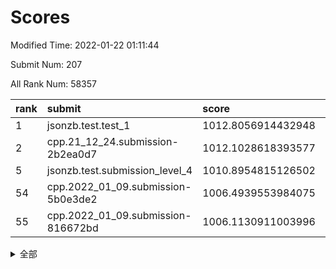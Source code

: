 # Scores

Modified Time: 2022-01-22 01:11:44

Submit Num: 207

All Rank Num: 58357

| rank |               submit               |       score        |       sigma        | pk_num |
| :--- | :--------------------------------- | :----------------- | :----------------- | :----- |
| 1    | jsonzb.test.test_1                 | 1012.8056914432948 | 0.7819784274942971 | 1128   |
| 2    | cpp.21_12_24.submission-2b2ea0d7   | 1012.1028618393577 | 0.7772501866812531 | 1123   |
| 5    | jsonzb.test.submission_level_4     | 1010.8954815126502 | 0.7697505248210775 | 1124   |
| 54   | cpp.2022_01_09.submission-5b0e3de2 | 1006.4939553984075 | 0.7305980586835598 | 1127   |
| 55   | cpp.2022_01_09.submission-816672bd | 1006.1130911003996 | 0.7307944738591208 | 1130   |


<details>
<summary>全部</summary>

| rank |                 submit                 |       score        |       sigma        | pk_num |
| :--- | :------------------------------------- | :----------------- | :----------------- | :----- |
| 1    | jsonzb.test.test_1                     | 1012.8056914432948 | 0.7819784274942971 | 1128   |
| 2    | cpp.21_12_24.submission-2b2ea0d7       | 1012.1028618393577 | 0.7772501866812531 | 1123   |
| 3    | gobigger.level_3.submission_level_3_3  | 1011.220832288503  | 0.7796393920987426 | 1132   |
| 4    | gobigger.level_3.submission_level_3_15 | 1011.1136553820597 | 0.7541283835045935 | 1139   |
| 5    | jsonzb.test.submission_level_4         | 1010.8954815126502 | 0.7697505248210775 | 1124   |
| 6    | gobigger.level_3.submission_level_3_0  | 1010.8936138090584 | 0.7773108150980604 | 1125   |
| 7    | gobigger.level_3.submission_level_3_40 | 1010.8334760057517 | 0.7713011765871587 | 1128   |
| 8    | gobigger.level_3.submission_level_3_19 | 1010.7651523914889 | 0.7584015593491631 | 1129   |
| 9    | gobigger.level_3.submission_level_3_41 | 1010.5831818434194 | 0.7554950001619596 | 1130   |
| 10   | gobigger.level_3.submission_level_3_8  | 1010.5312499942297 | 0.7553166907821586 | 1125   |
| 11   | gobigger.level_3.submission_level_3_4  | 1010.4786129931389 | 0.75082202033213   | 1128   |
| 12   | gobigger.level_3.submission_level_3_27 | 1010.2246797253097 | 0.7637112001191878 | 1126   |
| 13   | gobigger.level_3.submission_level_3_42 | 1010.2227913822985 | 0.7748049941476075 | 1129   |
| 14   | gobigger.level_3.submission_level_3_5  | 1010.2080603970077 | 0.7806578538844787 | 1128   |
| 15   | gobigger.level_3.submission_level_3_6  | 1010.1912128497429 | 0.7657312721726522 | 1129   |
| 16   | gobigger.level_3.submission_level_3_30 | 1010.1429974298644 | 0.7450751048698392 | 1128   |
| 17   | gobigger.level_3.submission_level_3_1  | 1010.1429670777611 | 0.766444310566414  | 1124   |
| 18   | gobigger.level_3.submission_level_3_11 | 1010.1204236165346 | 0.7783398907812854 | 1124   |
| 19   | gobigger.level_3.submission_level_3_35 | 1010.0825505423404 | 0.7646779088720093 | 1124   |
| 20   | gobigger.level_3.submission_level_3_48 | 1010.0732818031626 | 0.7665405204565495 | 1130   |
| 21   | gobigger.level_3.submission_level_3_26 | 1009.9709498926845 | 0.7575994733512635 | 1124   |
| 22   | gobigger.level_3.submission_level_3_38 | 1009.9591278206517 | 0.743207148704471  | 1129   |
| 23   | gobigger.level_3.submission_level_3_37 | 1009.8486228254473 | 0.7478716388036102 | 1126   |
| 24   | gobigger.level_3.submission_level_3_24 | 1009.8262861546884 | 0.7555300778608078 | 1125   |
| 25   | gobigger.level_3.submission_level_3_13 | 1009.7935794411183 | 0.7598305987709367 | 1123   |
| 26   | gobigger.level_3.submission_level_3_23 | 1009.772290840078  | 0.7513232094526149 | 1123   |
| 27   | gobigger.level_3.submission_level_3_25 | 1009.763641199656  | 0.7889297201357519 | 1134   |
| 28   | gobigger.level_3.submission_level_3_21 | 1009.7216244056704 | 0.7413726135445565 | 1129   |
| 29   | gobigger.level_3.submission_level_3_43 | 1009.7207751450389 | 0.7448888732039899 | 1124   |
| 30   | gobigger.level_3.submission_level_3_45 | 1009.7191706349698 | 0.7653542899206115 | 1125   |
| 31   | gobigger.level_3.submission_level_3_9  | 1009.6765541657855 | 0.7748080481306665 | 1132   |
| 32   | gobigger.level_3.submission_level_3_18 | 1009.6342709627372 | 0.7551710681216374 | 1128   |
| 33   | gobigger.level_3.submission_level_3_2  | 1009.5340342572475 | 0.7674112139025137 | 1124   |
| 34   | gobigger.level_3.submission_level_3_32 | 1009.5027488107315 | 0.7357686708952601 | 1126   |
| 35   | gobigger.level_3.submission_level_3_17 | 1009.3847442678142 | 0.7523372529876586 | 1128   |
| 36   | gobigger.level_3.submission_level_3_22 | 1009.3837968048632 | 0.750912501756174  | 1133   |
| 37   | gobigger.level_3.submission_level_3_29 | 1009.3576299087637 | 0.7415018558463266 | 1129   |
| 38   | gobigger.level_3.submission_level_3_39 | 1009.3383251909617 | 0.7416838140555679 | 1130   |
| 39   | gobigger.level_3.submission_level_3_7  | 1009.3086343318737 | 0.7579580229227466 | 1125   |
| 40   | gobigger.level_3.submission_level_3_44 | 1009.2372382717687 | 0.7410002455227845 | 1130   |
| 41   | gobigger.level_3.submission_level_3_34 | 1009.2105577421066 | 0.7623755723909968 | 1127   |
| 42   | gobigger.level_3.submission_level_3_16 | 1009.1639023380269 | 0.7476663234706635 | 1129   |
| 43   | gobigger.level_3.submission_level_3_46 | 1009.1626224926674 | 0.7476797074385352 | 1131   |
| 44   | gobigger.level_3.submission_level_3_10 | 1009.1250926193406 | 0.7423702499827097 | 1133   |
| 45   | gobigger.level_3.submission_level_3_33 | 1008.9343200691814 | 0.7355711894279052 | 1127   |
| 46   | gobigger.level_3.submission_level_3_47 | 1008.866032184888  | 0.7927365278094949 | 1122   |
| 47   | gobigger.level_3.submission_level_3_49 | 1008.8034286704366 | 0.7289090260041045 | 1122   |
| 48   | gobigger.level_3.submission_level_3_28 | 1008.6321017532198 | 0.7565559022630628 | 1130   |
| 49   | gobigger.level_3.submission_level_3_31 | 1008.625872412404  | 0.7452090711311274 | 1126   |
| 50   | gobigger.level_3.submission_level_3_14 | 1008.5770505106523 | 0.7458168899159182 | 1127   |
| 51   | gobigger.level_3.submission_level_3_20 | 1008.5446006935609 | 0.7422828935223815 | 1127   |
| 52   | gobigger.level_3.submission_level_3_12 | 1008.3825512032062 | 0.7435091956591071 | 1131   |
| 53   | gobigger.level_3.submission_level_3_36 | 1007.4435593454967 | 0.7479338284379283 | 1127   |
| 54   | cpp.2022_01_09.submission-5b0e3de2     | 1006.4939553984075 | 0.7305980586835598 | 1127   |
| 55   | cpp.2022_01_09.submission-816672bd     | 1006.1130911003996 | 0.7307944738591208 | 1130   |
| 56   | gobigger.level_1.submission_level_1_39 | 1005.2997333670941 | 0.7182497497104302 | 1131   |
| 57   | gobigger.level_1.submission_level_1_7  | 1005.2253812282087 | 0.728374512145621  | 1124   |
| 58   | gobigger.level_1.submission_level_1_41 | 1005.0462992595445 | 0.718510566056197  | 1129   |
| 59   | gobigger.level_1.submission_level_1_17 | 1004.3708204174366 | 0.7132545322260246 | 1130   |
| 60   | gobigger.level_1.submission_level_1_11 | 1004.3404195672165 | 0.720801802054889  | 1131   |
| 61   | gobigger.level_1.submission_level_1_3  | 1004.3217732758903 | 0.7255989488953769 | 1129   |
| 62   | gobigger.level_1.submission_level_1_28 | 1004.2636943173617 | 0.7225196341655882 | 1130   |
| 63   | gobigger.level_1.submission_level_1_47 | 1004.2591146678037 | 0.7141792430799057 | 1130   |
| 64   | gobigger.level_1.submission_level_1_33 | 1004.2552224475887 | 0.7159441491067434 | 1127   |
| 65   | gobigger.level_1.submission_level_1_26 | 1004.1458261737384 | 0.7188158181137297 | 1127   |
| 66   | gobigger.level_1.submission_level_1_13 | 1003.9222296821633 | 0.7157938931489723 | 1131   |
| 67   | gobigger.level_1.submission_level_1_4  | 1003.8399165127017 | 0.7109802525804902 | 1131   |
| 68   | gobigger.level_1.submission_level_1_24 | 1003.7656216468499 | 0.7172406769627613 | 1124   |
| 69   | gobigger.level_1.submission_level_1_12 | 1003.7513259934461 | 0.7209456942944537 | 1129   |
| 70   | gobigger.level_1.submission_level_1_43 | 1003.7330941940718 | 0.7112651416216101 | 1126   |
| 71   | gobigger.level_1.submission_level_1_34 | 1003.676038925109  | 0.718838584439524  | 1130   |
| 72   | gobigger.level_1.submission_level_1_49 | 1003.6261160614757 | 0.7201714047916103 | 1125   |
| 73   | gobigger.level_1.submission_level_1_9  | 1003.6226383681797 | 0.7039583598871451 | 1130   |
| 74   | gobigger.level_1.submission_level_1_37 | 1003.5799348224855 | 0.7149899435384462 | 1133   |
| 75   | gobigger.level_1.submission_level_1_14 | 1003.5259215504681 | 0.7095166290234571 | 1132   |
| 76   | gobigger.level_1.submission_level_1_27 | 1003.5232278518619 | 0.7158451477476929 | 1132   |
| 77   | gobigger.level_1.submission_level_1_46 | 1003.4981191352805 | 0.7137821510193841 | 1126   |
| 78   | gobigger.level_1.submission_level_1_23 | 1003.443991347309  | 0.7184571126467006 | 1130   |
| 79   | gobigger.level_1.submission_level_1_20 | 1003.4437537789731 | 0.7199819671223567 | 1127   |
| 80   | gobigger.level_1.submission_level_1_18 | 1003.3698975656399 | 0.7120218592762001 | 1129   |
| 81   | gobigger.level_1.submission_level_1_31 | 1003.3646474508712 | 0.7208470491237805 | 1125   |
| 82   | gobigger.level_1.submission_level_1_42 | 1003.3619061175233 | 0.7133525672418052 | 1123   |
| 83   | gobigger.level_1.submission_level_1_15 | 1003.3566683299896 | 0.7221855940760208 | 1132   |
| 84   | gobigger.level_1.submission_level_1_1  | 1003.3036275581934 | 0.7002316692123671 | 1128   |
| 85   | gobigger.level_1.submission_level_1_45 | 1003.2941104495582 | 0.724571953805517  | 1128   |
| 86   | gobigger.level_1.submission_level_1_35 | 1003.2572109517064 | 0.7225108656503956 | 1135   |
| 87   | gobigger.level_1.submission_level_1_40 | 1003.2094402902729 | 0.7119997605029047 | 1130   |
| 88   | gobigger.level_1.submission_level_1_29 | 1003.1875093126877 | 0.7106687346040669 | 1130   |
| 89   | gobigger.level_1.submission_level_1_6  | 1003.1516965693468 | 0.7133555639768278 | 1125   |
| 90   | gobigger.level_1.submission_level_1_30 | 1002.9446308233915 | 0.7138496565232235 | 1123   |
| 91   | gobigger.level_1.submission_level_1_32 | 1002.9338475881343 | 0.7230267422684931 | 1129   |
| 92   | gobigger.level_1.submission_level_1_16 | 1002.9288512265257 | 0.7092274430976362 | 1124   |
| 93   | gobigger.level_1.submission_level_1_8  | 1002.8446682145857 | 0.722729266488813  | 1129   |
| 94   | gobigger.level_1.submission_level_1_21 | 1002.6532073859734 | 0.7183271939915448 | 1128   |
| 95   | gobigger.level_1.submission_level_1_0  | 1002.6460003173745 | 0.708015703592343  | 1127   |
| 96   | gobigger.level_1.submission_level_1_10 | 1002.6389262532037 | 0.7147711024184629 | 1122   |
| 97   | gobigger.level_1.submission_level_1_44 | 1002.5370796724384 | 0.7151764440607744 | 1129   |
| 98   | gobigger.level_1.submission_level_1_2  | 1002.4023674602173 | 0.7178482199609227 | 1129   |
| 99   | gobigger.level_1.submission_level_1_5  | 1002.3821380615553 | 0.7225249125650648 | 1132   |
| 100  | gobigger.level_1.submission_level_1_25 | 1002.3752091386062 | 0.7190088068933527 | 1129   |
| 101  | gobigger.level_1.submission_level_1_48 | 1002.30938783752   | 0.727845917566643  | 1121   |
| 102  | gobigger.level_1.submission_level_1_38 | 1002.0566263018378 | 0.7139220498347217 | 1128   |
| 103  | gobigger.level_1.submission_level_1_22 | 1002.0417544605311 | 0.7226997555623921 | 1129   |
| 104  | gobigger.level_1.submission_level_1_36 | 1001.7993487525274 | 0.7120867574004072 | 1129   |
| 105  | gobigger.level_1.submission_level_1_19 | 1001.7733531663516 | 0.716810763809541  | 1128   |
| 106  | gobigger.random.submission_random_14   | 998.6770581089226  | 0.7016475748612007 | 1128   |
| 107  | gobigger.random.submission_random_8    | 996.849690499054   | 0.7171056917223317 | 1133   |
| 108  | gobigger.random.submission_random_2    | 996.8364101822453  | 0.7144861463846772 | 1130   |
| 109  | gobigger.random.submission_random_40   | 996.7610678893074  | 0.7233256999094192 | 1131   |
| 110  | gobigger.random.submission_random_22   | 996.6869827370683  | 0.7180838590269112 | 1129   |
| 111  | gobigger.random.submission_random_19   | 996.6327599519744  | 0.7266273459710882 | 1127   |
| 112  | gobigger.random.submission_random_23   | 996.6192997000263  | 0.7054216743834674 | 1130   |
| 113  | gobigger.random.submission_random_25   | 996.5678450557605  | 0.6924905393520576 | 1131   |
| 114  | gobigger.random.submission_random_0    | 996.5125678684768  | 0.735835343439827  | 1127   |
| 115  | gobigger.random.submission_random_21   | 996.4249288735842  | 0.6963235828039819 | 1125   |
| 116  | gobigger.random.submission_random_1    | 996.3597410787687  | 0.7131483833650647 | 1132   |
| 117  | gobigger.random.submission_random_16   | 996.3395423814025  | 0.6984225920260162 | 1127   |
| 118  | gobigger.random.submission_random_41   | 996.3200691060943  | 0.7194083608606914 | 1130   |
| 119  | gobigger.random.submission_random_29   | 996.2976042519527  | 0.706623895410912  | 1126   |
| 120  | gobigger.random.submission_random_31   | 996.2133427276166  | 0.7024687831084613 | 1126   |
| 121  | gobigger.random.submission_random_17   | 996.208381369587   | 0.714594605111521  | 1126   |
| 122  | gobigger.random.submission_random_43   | 996.151069905237   | 0.7133067830282718 | 1125   |
| 123  | gobigger.random.submission_random_34   | 996.0793576393147  | 0.7150758197610175 | 1132   |
| 124  | gobigger.random.submission_random_20   | 996.0779328650993  | 0.7213437156424364 | 1126   |
| 125  | gobigger.random.submission_random_26   | 996.0401638814932  | 0.7020364957136381 | 1129   |
| 126  | gobigger.random.submission_random_42   | 995.9650026108513  | 0.713837833057584  | 1127   |
| 127  | gobigger.random.submission_random_46   | 995.9594784547583  | 0.7040782094175249 | 1130   |
| 128  | gobigger.random.submission_random_48   | 995.9212651168849  | 0.7223245809729354 | 1123   |
| 129  | gobigger.random.submission_random_12   | 995.9136003163868  | 0.7043361486357588 | 1122   |
| 130  | gobigger.random.submission_random_3    | 995.8903909403563  | 0.7110761008942745 | 1129   |
| 131  | gobigger.random.submission_random_33   | 995.8677928782577  | 0.7137636439110367 | 1130   |
| 132  | gobigger.random.submission_random_24   | 995.8080686668865  | 0.7066377405942796 | 1128   |
| 133  | gobigger.random.submission_random_9    | 995.8058806115399  | 0.7186965543973939 | 1130   |
| 134  | gobigger.random.submission_random_10   | 995.6954910389877  | 0.7234777302333636 | 1130   |
| 135  | gobigger.random.submission_random_15   | 995.6115191282748  | 0.6981485165999319 | 1128   |
| 136  | gobigger.random.submission_random_37   | 995.6104684016751  | 0.699221142147523  | 1125   |
| 137  | gobigger.random.submission_random_18   | 995.5739738834549  | 0.7114662921967176 | 1130   |
| 138  | gobigger.random.submission_random_32   | 995.5686008106175  | 0.7103304623962314 | 1134   |
| 139  | gobigger.random.submission_random_47   | 995.5385284288282  | 0.7178000931171213 | 1125   |
| 140  | gobigger.random.submission_random_7    | 995.4681669846223  | 0.7166975060692553 | 1129   |
| 141  | gobigger.random.submission_random_30   | 995.3555955611945  | 0.7147446449522188 | 1127   |
| 142  | gobigger.random.submission_random_35   | 995.3498759831866  | 0.7223069080556244 | 1132   |
| 143  | gobigger.random.submission_random_38   | 995.3194471116345  | 0.7087669343197222 | 1127   |
| 144  | gobigger.random.submission_random_13   | 995.3021433464588  | 0.7308034445261159 | 1123   |
| 145  | gobigger.random.submission_random_45   | 995.2924145784579  | 0.7282214872113895 | 1129   |
| 146  | gobigger.random.submission_random_5    | 995.131948616329   | 0.7076530169172119 | 1126   |
| 147  | gobigger.random.submission_random_49   | 995.0745034459719  | 0.7174719575526189 | 1124   |
| 148  | gobigger.random.submission_random_11   | 994.9687215838206  | 0.7132373388172477 | 1127   |
| 149  | gobigger.random.submission_random_44   | 994.9304828134802  | 0.7143255758444705 | 1128   |
| 150  | gobigger.random.submission_random_28   | 994.9252083508678  | 0.7128568817841556 | 1130   |
| 151  | gobigger.random.submission_random_27   | 994.9136083778044  | 0.7053533019589814 | 1125   |
| 152  | gobigger.random.submission_random_4    | 994.8802552806884  | 0.7141722191129841 | 1123   |
| 153  | gobigger.random.submission_random_39   | 994.8202490628175  | 0.7094325407497156 | 1124   |
| 154  | gobigger.random.submission_random_6    | 994.622944717211   | 0.7142517034967634 | 1126   |
| 155  | gobigger.random.submission_random_36   | 994.3275596640614  | 0.7016984520482042 | 1127   |
| 156  | gobigger.level_2.submission_level_2_35 | 994.2478630518403  | 0.7285304107126451 | 1123   |
| 157  | gobigger.level_2.submission_level_2_12 | 993.689033668936   | 0.7306712501306788 | 1120   |
| 158  | gobigger.level_2.submission_level_2_5  | 993.6338069379824  | 0.722351907351844  | 1133   |
| 159  | gobigger.level_2.submission_level_2_36 | 993.5186777873067  | 0.7449195748467335 | 1124   |
| 160  | gobigger.level_2.submission_level_2_44 | 993.35740718961    | 0.7423177184636681 | 1128   |
| 161  | gobigger.level_2.submission_level_2_24 | 993.3554614087969  | 0.7239874222871465 | 1126   |
| 162  | gobigger.level_2.submission_level_2_11 | 993.1173385646674  | 0.7331349714280978 | 1124   |
| 163  | gobigger.level_2.submission_level_2_4  | 993.0730940572751  | 0.7372058486427654 | 1123   |
| 164  | gobigger.level_2.submission_level_2_49 | 992.9721170993254  | 0.7526333784992766 | 1119   |
| 165  | gobigger.level_2.submission_level_2_34 | 992.9116432715152  | 0.7370905561054413 | 1131   |
| 166  | gobigger.level_2.submission_level_2_9  | 992.843198299873   | 0.750937872916688  | 1125   |
| 167  | gobigger.level_2.submission_level_2_48 | 992.738212701786   | 0.7472602763498455 | 1131   |
| 168  | gobigger.level_2.submission_level_2_21 | 992.7346714889915  | 0.7278745823027999 | 1128   |
| 169  | gobigger.level_2.submission_level_2_29 | 992.644132669795   | 0.7515942916964294 | 1124   |
| 170  | gobigger.level_2.submission_level_2_39 | 992.6372779641114  | 0.7501523201045276 | 1129   |
| 171  | gobigger.level_2.submission_level_2_33 | 992.6220343092567  | 0.7271936133191654 | 1133   |
| 172  | gobigger.level_2.submission_level_2_40 | 992.6133035382052  | 0.7411256816896294 | 1123   |
| 173  | gobigger.level_2.submission_level_2_20 | 992.584424908574   | 0.7487810429087745 | 1130   |
| 174  | gobigger.level_2.submission_level_2_1  | 992.5702836413259  | 0.744796815235142  | 1127   |
| 175  | gobigger.level_2.submission_level_2_46 | 992.5465494678223  | 0.7369011521323887 | 1122   |
| 176  | gobigger.level_2.submission_level_2_7  | 992.4299463133481  | 0.7565005046497202 | 1128   |
| 177  | gobigger.level_2.submission_level_2_43 | 992.4078310315413  | 0.745665656164244  | 1130   |
| 178  | gobigger.level_2.submission_level_2_30 | 992.4048129195015  | 0.7291096622232155 | 1125   |
| 179  | gobigger.level_2.submission_level_2_38 | 992.3401623061128  | 0.7474801383785221 | 1131   |
| 180  | gobigger.level_2.submission_level_2_10 | 992.3342368359188  | 0.7289989898007057 | 1126   |
| 181  | gobigger.level_2.submission_level_2_15 | 992.3053846411867  | 0.7326324004900788 | 1125   |
| 182  | gobigger.level_2.submission_level_2_6  | 992.2166107589883  | 0.7448611685698802 | 1129   |
| 183  | gobigger.level_2.submission_level_2_3  | 992.14522702983    | 0.7505101278903629 | 1126   |
| 184  | gobigger.level_2.submission_level_2_32 | 992.1303447000828  | 0.7410741938302309 | 1126   |
| 185  | gobigger.level_2.submission_level_2_41 | 992.0936597552748  | 0.7544718126280382 | 1125   |
| 186  | gobigger.level_2.submission_level_2_8  | 992.0241440032852  | 0.7423282860980391 | 1128   |
| 187  | gobigger.level_2.submission_level_2_37 | 992.0212522970664  | 0.7529866132594003 | 1128   |
| 188  | gobigger.level_2.submission_level_2_23 | 991.7239871042985  | 0.7448558741980909 | 1125   |
| 189  | gobigger.level_2.submission_level_2_42 | 991.719119938132   | 0.7460594533058293 | 1132   |
| 190  | gobigger.level_2.submission_level_2_17 | 991.695943605153   | 0.746398592060925  | 1126   |
| 191  | gobigger.level_2.submission_level_2_22 | 991.5858144973934  | 0.7588389922769115 | 1130   |
| 192  | gobigger.level_2.submission_level_2_26 | 991.3872511607262  | 0.742732626859229  | 1128   |
| 193  | gobigger.level_2.submission_level_2_47 | 991.2340996610423  | 0.7391823041861828 | 1130   |
| 194  | gobigger.level_2.submission_level_2_45 | 991.2236869216346  | 0.7589457603350726 | 1128   |
| 195  | gobigger.level_2.submission_level_2_14 | 991.2000862618855  | 0.7683420442795922 | 1123   |
| 196  | gobigger.level_2.submission_level_2_31 | 991.1345346024303  | 0.7548431697887477 | 1122   |
| 197  | gobigger.level_2.submission_level_2_0  | 991.0922987661837  | 0.7497137969838864 | 1132   |
| 198  | gobigger.level_2.submission_level_2_2  | 991.0883727577022  | 0.752509811181523  | 1126   |
| 199  | gobigger.level_2.submission_level_2_18 | 990.7385328561039  | 0.757420887169503  | 1131   |
| 200  | gobigger.level_2.submission_level_2_13 | 990.5657102879347  | 0.767977535650283  | 1131   |
| 201  | gobigger.level_2.submission_level_2_19 | 990.3592236188254  | 0.7618676454943119 | 1129   |
| 202  | gobigger.level_2.submission_level_2_16 | 990.2928085871391  | 0.7534147576206149 | 1127   |
| 203  | gobigger.level_2.submission_level_2_25 | 990.2815024905093  | 0.7440699618152604 | 1134   |
| 204  | gobigger.level_2.submission_level_2_28 | 990.1589904838596  | 0.7494074130751243 | 1127   |
| 205  | gobigger.level_2.submission_level_2_27 | 990.0091086235286  | 0.7622948814668599 | 1131   |
| 206  | gobigger.none.submission_none_0        | 977.2781717242852  | 1.3504250452065643 | 1127   |
| 207  | gobigger.none.submission_none_1        | 976.0727772654155  | 1.4468836809749013 | 1123   |

</details>